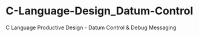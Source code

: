 # C-Language-Design_Datum-Control
C Language Productive Design - Datum Control &amp; Debug Messaging
